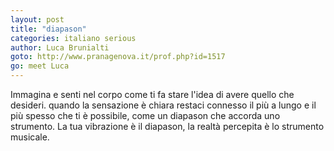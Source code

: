 ```yaml
---
layout: post
title: "diapason"
categories: italiano serious
author: Luca Brunialti
goto: http://www.pranagenova.it/prof.php?id=1517
go: meet Luca
---
```

Immagina e senti nel corpo come ti fa stare l'idea di avere quello che desideri. quando la sensazione è chiara restaci connesso il più a lungo e il più spesso che ti è possibile, come un diapason che accorda uno strumento. La tua vibrazione è il diapason, la realtà percepita è lo strumento musicale.
